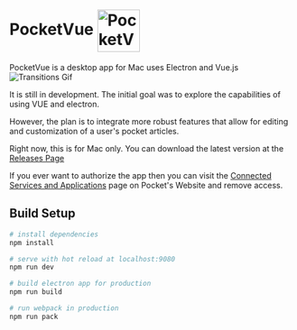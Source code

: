 <h1>PocketVue  <img src="https://www.dropbox.com/s/vfv49moowofkkb7/PocketVueLogo-Github.png?raw=1" alt="PocketVue Logo" width="75px" height="auto" style="margin-right: 10px; vertical-align: middle;"></h1>


PocketVue is a desktop app for Mac uses Electron and Vue.js
![Transitions Gif](https://dl.dropboxusercontent.com/u/11825776/TagFiltersTransition-Github.gif)

It is still in development. The initial goal was to explore the capabilities of using VUE and electron.

However, the plan is to integrate more robust features that allow for editing and customization of a user's pocket articles.

Right now, this is for Mac only. You can download the latest version at the [Releases Page](https://github.com/davidroyer/pocketvue/releases)

If you ever want to authorize the app then you can visit the [Connected Services and Applications](https://getpocket.com/connected_applications) page on Pocket's Website and remove access.

## Build Setup

``` bash
# install dependencies
npm install

# serve with hot reload at localhost:9080
npm run dev

# build electron app for production
npm run build

# run webpack in production
npm run pack
```
